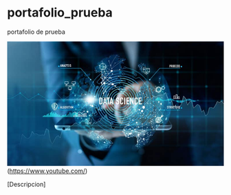 # portafolio_prueba
portafolio de prueba 

![dimitri](images/img1.jpg)(https://www.youtube.com/)

[Descripcion]
